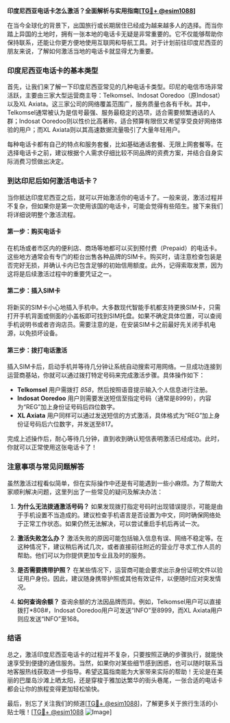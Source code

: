 **印度尼西亚电话卡怎么激活？全面解析与实用指南[[TG💪+ @esim1088](https://t.me/s/esim1088)]**

在当今全球化的背景下，出国旅行或长期居住已经成为越来越多人的选择。而当你踏上异国的土地时，拥有一张本地的电话卡无疑是非常重要的。它不仅能够帮助你保持联系，还能让你更方便地使用互联网和导航工具。对于计划前往印度尼西亚的朋友来说，了解如何激活当地的电话卡就显得尤为重要。

### 印度尼西亚电话卡的基本类型

首先，让我们来了解一下印度尼西亚常见的几种电话卡类型。印尼的电信市场非常活跃，主要由三家大型运营商主导：Telkomsel、Indosat Ooredoo（原Indosat）以及XL Axiata。这三家公司的网络覆盖范围广，服务质量也各有千秋。其中，Telkomsel通常被认为是信号最强、服务最稳定的选项，适合需要频繁通话的人群；Indosat Ooredoo则以性价比高著称，适合预算有限但又希望享受良好网络体验的用户；而XL Axiata则以其高速数据流量吸引了大量年轻用户。

每种电话卡都有自己的特点和服务套餐，比如基础通话套餐、无限上网套餐等。在选择电话卡之前，建议根据个人需求仔细比较不同品牌的资费方案，并结合自身实际消费习惯做出决定。

### 到达印尼后如何激活电话卡？

当你抵达印度尼西亚之后，就可以开始激活你的电话卡了。一般来说，激活过程并不复杂，但如果你是第一次使用该国的电话卡，可能会觉得有些陌生。接下来我们将详细说明整个激活流程。

#### 第一步：购买电话卡
在机场或者市区内的便利店、商场等地都可以买到预付费（Prepaid）的电话卡。这些地方通常会有专门的柜台出售各种品牌的SIM卡。购买时，请注意检查包装是否完好无损，并确认卡内已包含足够的初始信用额度。此外，记得索取发票，因为这将是后续激活过程中的重要凭证之一。

#### 第二步：插入SIM卡
将新买的SIM卡小心地插入手机中。大多数现代智能手机都支持更换SIM卡，只需打开手机背面或侧面的小盖板即可找到SIM托盘。如果不确定具体位置，可以查阅手机说明书或者咨询店员。需要注意的是，在安装SIM卡之前最好先关闭手机电源，以免损坏设备。

#### 第三步：拨打电话激活
插入SIM卡后，启动手机并等待几分钟让系统自动搜索可用网络。一旦成功连接到运营商基站，你就可以通过拨打特定号码来完成激活步骤。具体操作如下：
- **Telkomsel** 用户需拨打 *858*，然后按照语音提示输入个人信息进行注册。
- **Indosat Ooredoo** 用户则需要发送短信至指定号码（通常是8999），内容为“REG”加上身份证号码后四位数字。
- **XL Axiata** 用户同样可以通过发送短信的方式激活，具体格式为“REG”加上身份证号码后六位数字，并发送至817。

完成上述操作后，耐心等待几分钟，直到收到确认短信表明激活已经成功。此时，你就可以正常使用这张电话卡了！

### 注意事项与常见问题解答

虽然激活过程看似简单，但在实际操作中还是有可能遇到一些小麻烦。为了帮助大家顺利解决问题，这里列出了一些常见的疑问及解决办法：

1. **为什么无法拨通激活号码？**
   如果发现拨打指定号码时出现错误提示，可能是由于手机设置不当造成的。建议检查手机语言是否设置为中文，同时确保网络处于正常工作状态。如果仍然无法解决，可以尝试重启手机后再试一次。

2. **激活失败怎么办？**
   激活失败的原因可能包括输入信息有误、网络不稳定等。在这种情况下，建议稍后再试几次，或者直接前往附近的营业厅寻求工作人员的帮助。他们可以为你提供更加专业且及时的服务。

3. **是否需要携带护照？**
   在某些情况下，运营商可能会要求出示身份证明文件以验证用户身份。因此，建议随身携带护照或其他有效证件，以便随时应对突发情况。

4. **如何查询余额？**
   查询余额的方法因品牌而异。例如，Telkomsel用户可以直接拨打*808#，Indosat Ooredoo用户可发送“INFO”至8999，而XL Axiata用户则应发送“INFO”至168。

### 结语

总之，激活印度尼西亚电话卡的过程并不复杂，只要按照正确的步骤执行，就能快速享受到便捷的通信服务。当然，如果你对某些细节感到困惑，也可以随时联系当地客服热线获取进一步指导。希望这篇指南能为大家带来实际的帮助！无论是在美丽的巴厘岛沙滩上晒太阳，还是穿梭于雅加达繁华的街头巷尾，一张合适的电话卡都会让你的旅程变得更加轻松愉快。

最后，别忘了关注我们的频道[[TG💪+ @esim1088](https://t.me/s/esim1088)]，了解更多关于旅行生活的小贴士哦！[[TG💪+ @esim1088](https://t.me/s/esim1088) ![Image](https://i.postimg.cc/4NQfJmqS/Snipaste-2025-05-13-00-14-12.png)]